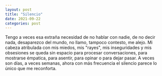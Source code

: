 ```yaml
---
layout: post
title: "Silencio"
date: 2021-09-22
categories: post
---
```


Tengo a veces esa extraña necesidad de no hablar con nadie, de no decir nada, desaparezco del mundo, no llamo, tampoco contesto, me alejo. Mi cabeza atribulada con mis miedos, mis "rayes", mis inseguridades y mis obsesiones se queda sin espacio para procesar conversaciones, para mostrarse émpatica, para asentir, para opinar o para dejar pasar. A veces son días, a veces semanas, ahora con más frecuencia el silencio parece lo único que me reconforta.